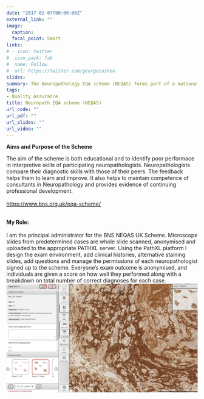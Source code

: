 ```yaml
---
date: "2017-02-07T00:00:00Z"
external_link: ""
image:
  caption: 
  focal_point: Smart
links:
# - icon: twitter
#  icon_pack: fab
#  name: Follow
#  url: https://twitter.com/georgecushen
slides: 
summary: The Neuropathology EQA scheme (NEQAS) forms part of a national system of quality assurance to healthcare organisations that is being maintained and improved.
tags:
- Quality Assurance
title: Neuropath EQA scheme (NEQAS)
url_code: ""
url_pdf: ""
url_slides: ""
url_video: ""
---
```



<b>Aims and Purpose of the Scheme</b>

The aim of the scheme is both educational and to identify poor performace in interpretive skills of participating neuropathologists. Neuropathologists compare their diagnostic skills with those of their peers. The feedback helps them to learn and improve. It also helps to maintain competence of consultants in Neuropathology and provides evidence of continuing professional development. <br>
<br>
https://www.bns.org.uk/eqa-scheme/   <br>
<br>

<b>My Role:</b> <br>
<br>
I am the principal administrator for the BNS NEQAS UK Scheme. Microscope slides from predetermined cases are whole slide scanned, anonymised and uploaded to the appropriate PATHXL server. Using the PathXL platform I design the exam environment, add clinical histories, alternative staining slides, add questions and manage the permissions of each neuropathologist signed up to the scheme. Everyone’s exam outcome is anonymised, and individuals are given a score on how well they performed along with a breakdown on total number of correct diagnoses for each case.
<br>
![pathxl](pathxl.png)



